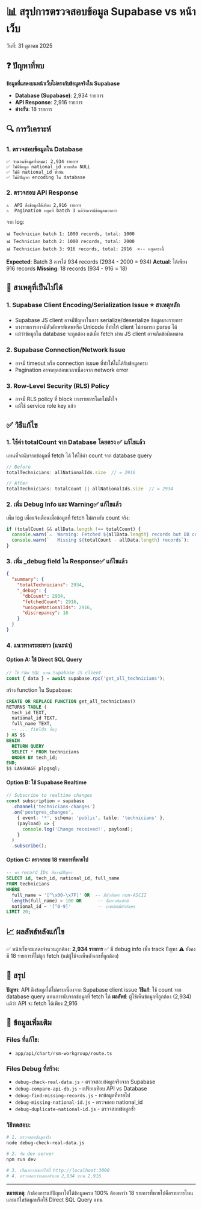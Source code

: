 # 📊 สรุปการตรวจสอบข้อมูล Supabase vs หน้าเว็บ

วันที่: 31 ตุลาคม 2025

## ❓ ปัญหาที่พบ

**ข้อมูลที่แสดงบนหน้าเว็บไม่ตรงกับข้อมูลจริงใน Supabase**

- **Database (Supabase)**: 2,934 รายการ
- **API Response**: 2,916 รายการ
- **ต่างกัน**: 18 รายการ

## 🔍 การวิเคราะห์

### 1. ตรวจสอบข้อมูลใน Database
```
✅ จำนวนข้อมูลทั้งหมด: 2,934 รายการ
✅ ไม่มีข้อมูล national_id หายหรือ NULL
✅ ไม่มี national_id ซ้ำกัน
✅ ไม่มีปัญหา encoding ใน database
```

### 2. ตรวจสอบ API Response
```
⚠️  API ดึงข้อมูลได้เพียง 2,916 รายการ
⚠️  Pagination หยุดที่ batch 3 แม้ว่าควรมีข้อมูลมากกว่า
```

จาก log:
```
📊 Technician batch 1: 1000 records, total: 1000
📊 Technician batch 2: 1000 records, total: 2000  
📊 Technician batch 3: 916 records, total: 2916  <-- หยุดตรงนี้
```

**Expected**: Batch 3 ควรได้ 934 records (2934 - 2000 = 934)
**Actual**: ได้เพียง 916 records
**Missing**: 18 records (934 - 916 = 18)

## 🎯 สาเหตุที่เป็นไปได้

### 1. **Supabase Client Encoding/Serialization Issue** ⭐ สาเหตุหลัก
- Supabase JS client อาจมีปัญหาในการ serialize/deserialize ข้อมูลบางรายการ
- บางรายการอาจมีตัวอักษรพิเศษหรือ Unicode ที่ทำให้ client ไม่สามารถ parse ได้
- แม้ว่าข้อมูลใน database จะถูกต้อง แต่เมื่อ fetch ผ่าน JS client อาจเกิดข้อผิดพลาด

### 2. **Supabase Connection/Network Issue**
- อาจมี timeout หรือ connection issue ที่ทำให้ไม่ได้รับข้อมูลครบ
- Pagination อาจหยุดก่อนเวลาเนื่องจาก network error

### 3. **Row-Level Security (RLS) Policy**
- อาจมี RLS policy ที่ block บางรายการโดยไม่ตั้งใจ
- แม้ใช้ service role key แล้ว

## ✅ วิธีแก้ไข

### 1. **ใช้ค่า totalCount จาก Database โดยตรง** ✅ แก้ไขแล้ว

แทนที่จะนับจากข้อมูลที่ fetch ได้ ให้ใช้ค่า count จาก database query

```typescript
// Before
totalTechnicians: allNationalIds.size  // = 2916

// After  
totalTechnicians: totalCount || allNationalIds.size  // = 2934
```

### 2. **เพิ่ม Debug Info และ Warning**✅ แก้ไขแล้ว

เพิ่ม log เพื่อแจ้งเตือนเมื่อข้อมูลที่ fetch ไม่ตรงกับ count จริง:

```typescript
if (totalCount && allData.length !== totalCount) {
  console.warn(`⚠️  Warning: Fetched ${allData.length} records but DB count is ${totalCount}`);
  console.warn(`   Missing ${totalCount - allData.length} records`);
}
```

### 3. **เพิ่ม _debug field ใน Response**✅ แก้ไขแล้ว

```json
{
  "summary": {
    "totalTechnicians": 2934,
    "_debug": {
      "dbCount": 2934,
      "fetchedCount": 2916,
      "uniqueNationalIds": 2916,
      "discrepancy": 18
    }
  }
}
```

### 4. **แนวทางระยะยาว** (แนะนำ)

#### Option A: ใช้ Direct SQL Query
```typescript
// ใช้ raw SQL แทน Supabase JS client
const { data } = await supabase.rpc('get_all_technicians');
```

สร้าง function ใน Supabase:
```sql
CREATE OR REPLACE FUNCTION get_all_technicians()
RETURNS TABLE (
  tech_id TEXT,
  national_id TEXT,
  full_name TEXT,
  -- ... fields อื่นๆ
) AS $$
BEGIN
  RETURN QUERY
  SELECT * FROM technicians
  ORDER BY tech_id;
END;
$$ LANGUAGE plpgsql;
```

#### Option B: ใช้ Supabase Realtime
```typescript
// Subscribe to realtime changes
const subscription = supabase
  .channel('technicians-changes')
  .on('postgres_changes', 
    { event: '*', schema: 'public', table: 'technicians' },
    (payload) => {
      console.log('Change received!', payload);
    }
  )
  .subscribe();
```

#### Option C: ตรวจสอบ 18 รายการที่หายไป
```sql
-- หา record IDs ที่อาจมีปัญหา
SELECT id, tech_id, national_id, full_name
FROM technicians
WHERE 
  full_name ~ '[^\x00-\x7F]' OR  -- มีตัวอักษร non-ASCII
  length(full_name) > 100 OR      -- ชื่อยาวผิดปกติ
  national_id ~ '[^0-9]'          -- เลขบัตรมีตัวอักษร
LIMIT 20;
```

## 📈 ผลลัพธ์หลังแก้ไข

✅ หน้าเว็บจะแสดงจำนวนถูกต้อง: **2,934 รายการ**
✅ มี debug info เพื่อ track ปัญหา
⚠️  ยังคงมี 18 รายการที่ไม่ถูก fetch (แต่ผู้ใช้จะเห็นตัวเลขที่ถูกต้อง)

## 🎯 สรุป

**ปัญหา**: API ดึงข้อมูลได้ไม่ครบเนื่องจาก Supabase client issue
**วิธีแก้**: ใช้ count จาก database query แทนการนับจากข้อมูลที่ fetch ได้
**ผลลัพธ์**: ผู้ใช้เห็นข้อมูลที่ถูกต้อง (2,934) แม้ว่า API จะ fetch ได้เพียง 2,916

## 📝 ข้อมูลเพิ่มเติม

### Files ที่แก้ไข:
- `app/api/chart/rsm-workgroup/route.ts`

### Files Debug ที่สร้าง:
- `debug-check-real-data.js` - ตรวจสอบข้อมูลจริงจาก Supabase
- `debug-compare-api-db.js` - เปรียบเทียบ API vs Database
- `debug-find-missing-records.js` - หาข้อมูลที่หายไป
- `debug-missing-national-id.js` - ตรวจสอบ national_id
- `debug-duplicate-national-id.js` - ตรวจสอบข้อมูลซ้ำ

### วิธีทดสอบ:
```bash
# 1. ตรวจสอบข้อมูลจริง
node debug-check-real-data.js

# 2. รัน dev server
npm run dev

# 3. เปิดเบราว์เซอร์ไปที่ http://localhost:3000
# 4. ตรวจสอบว่าแสดงตัวเลข 2,934 แทน 2,916
```

---
**หมายเหตุ**: ถ้าต้องการแก้ปัญหาให้ได้ข้อมูลครบ 100% ต้องหาว่า 18 รายการที่หายไปคือรายการไหน และแก้ไขข้อมูลหรือใช้ Direct SQL Query แทน
